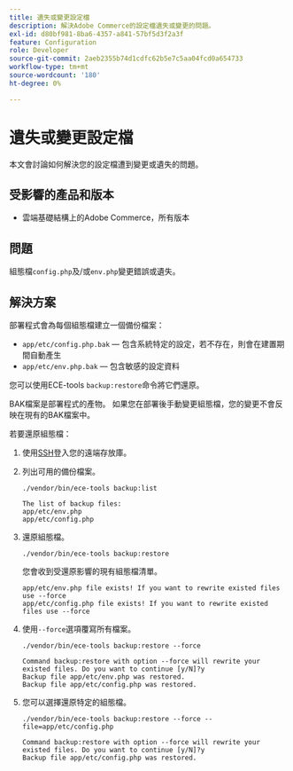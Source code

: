 ```yaml
---
title: 遺失或變更設定檔
description: 解決Adobe Commerce的設定檔遺失或變更的問題。
exl-id: d80bf981-8ba6-4357-a841-57bf5d3f2a3f
feature: Configuration
role: Developer
source-git-commit: 2aeb2355b74d1cdfc62b5e7c5aa04fcd0a654733
workflow-type: tm+mt
source-wordcount: '180'
ht-degree: 0%

---
```


# 遺失或變更設定檔

本文會討論如何解決您的設定檔遭到變更或遺失的問題。

## 受影響的產品和版本

* 雲端基礎結構上的Adobe Commerce，所有版本

## 問題

組態檔`config.php`及/或`env.php`變更錯誤或遺失。

## 解決方案

部署程式會為每個組態檔建立一個備份檔案：

* `app/etc/config.php.bak` — 包含系統特定的設定，若不存在，則會在建置期間自動產生
* `app/etc/env.php.bak` — 包含敏感的設定資料

您可以使用ECE-tools `backup:restore`命令將它們還原。

BAK檔案是部署程式的產物。 如果您在部署後手動變更組態檔，您的變更不會反映在現有的BAK檔案中。

若要還原組態檔：

1. 使用[SSH](https://experienceleague.adobe.com/en/docs/commerce-cloud-service/user-guide/develop/secure-connections#ssh)登入您的遠端存放庫。
1. 列出可用的備份檔案。

   ```
   ./vendor/bin/ece-tools backup:list
   ```

   ```
   The list of backup files:
   app/etc/env.php
   app/etc/config.php
   ```

1. 還原組態檔。

   ```
   ./vendor/bin/ece-tools backup:restore
   ```

   您會收到受還原影響的現有組態檔清單。

   ```
   app/etc/env.php file exists! If you want to rewrite existed files use --force
   app/etc/config.php file exists! If you want to rewrite existed files use --force
   ```

1. 使用`--force`選項覆寫所有檔案。

   ```
   ./vendor/bin/ece-tools backup:restore --force
   ```

   ```
   Command backup:restore with option --force will rewrite your existed files. Do you want to continue [y/N]?y
   Backup file app/etc/env.php was restored.
   Backup file app/etc/config.php was restored.
   ```

1. 您可以選擇還原特定的組態檔。

   ```
   ./vendor/bin/ece-tools backup:restore --force --file=app/etc/config.php
   ```

   ```
   Command backup:restore with option --force will rewrite your existed files. Do you want to continue [y/N]?y
   Backup file app/etc/config.php was restored.
   ```
